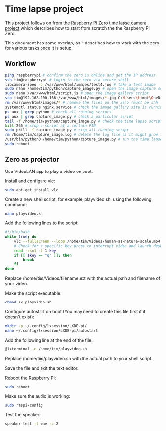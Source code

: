 # Time lapse project

This project follows on from the [Raspberry Pi Zero time lapse camera project](docs\raspberry-pi-zero-w-setup.md) which describes how to start from scratch the the Raspberry Pi Zero.

This document has some overlap, as it describes how to work with the zero for various tasks once it is setup.

## Workflow

```bash
ping raspberrypi # confirm the zero is online and get the IP address
ssh tim@raspberrypi # login to the zero via secure shell
libcamera-jpeg -o /var/www/html/images/test4.jpg # take a test image
sudo nano /home/tim/python/capture_image.py # open the image capture script
sudo nano /var/www/html/script.js # open the image gallery script
scp tim@192.168.200.166:/var/www/html/images/*.jpg C:\Users\timof\OneDrive\Pictures\zero\ # copy files from zero to pc
rm /var/www/html/images/* # remove the files on the zero (must be shh logged in)
systemctl status nginx.service # check the image gallery site is running
ps aux | grep python # check all running scripts
ps aux | grep capture_image.py # check a particular script
tail -f /home/tim/python/capture_image.py # check the time lapse script log
kill 265 # stop a script at a certain PIN
sudo pkill -f capture_image.py # Stop all running script
rm /home/tim/capture_image.log # delete the log file as it might grow too large
/usr/bin/python3 /home/tim/python/capture_image.py # run the time lapse script manually
sudo reboot
```

## Zero as projector

Use VideoLAN app to play a video on boot.

Install and configure vlc:

```sh
sudo apt-get install vlc
```

Create a new shell script, for example, playvideo.sh, using the following command:

```sh
nano playvideo.sh
```

Add the following lines to the script:

```sh
#!/bin/bash
while true; do
    vlc --fullscreen --loop /home/tim/Videos/human-as-nature-scale.mp4
    # Check for a specific key press to interrupt video and launch desktop
    read -rsn1 -t 1 key
    if [[ $key == "q" ]]; then
        break
    fi
done
```

Replace /home/tim/Videos/filename.ext with the actual path and filename of your video.

Make the script executable:

```sh
chmod +x playvideo.sh
```

Configure autostart on boot (You may need to create this file first if it doesn't exist):

```sh
mkdir -p ~/.config/lxsession/LXDE-pi/
nano ~/.config/lxsession/LXDE-pi/autostart
```

Add the following line at the end of the file:

```sh
@lxterminal -e /home/tim/playvideo.sh
```

Replace /home/tim/playvideo.sh with the actual path to your shell script.

Save the file and exit the text editor.

Reboot the Raspberry Pi:

```sh
sudo reboot
```

Make sure the audio is working:

```sh
sudo raspi-config
```

Test the speaker:

```sh
speaker-test -t wav -c 2
```
